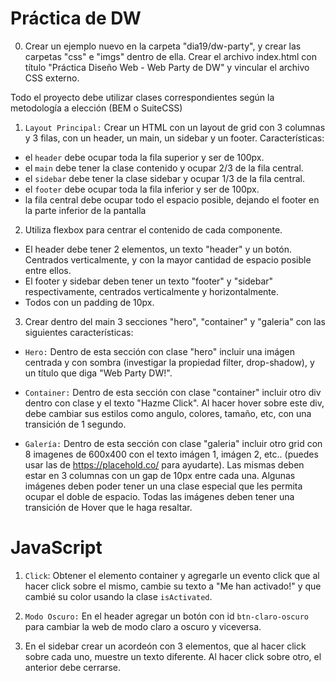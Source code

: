 # Práctica de DW

0. Crear un ejemplo nuevo en la carpeta "dia19/dw-party", y crear las carpetas "css" e "imgs" dentro de ella. Crear el archivo index.html con título "Práctica Diseño Web - Web Party de DW" y vincular el archivo CSS externo.

Todo el proyecto debe utilizar clases correspondientes según la metodología a elección (BEM o SuiteCSS)

1. `Layout Principal:` Crear un HTML con un layout de grid con 3 columnas y 3 filas, con un header, un main, un sidebar y un footer. Características:

- el `header` debe ocupar toda la fila superior y ser de 100px.
- el `main` debe tener la clase contenido y ocupar 2/3 de la fila central.
- el `sidebar` debe tener la clase sidebar y ocupar 1/3 de la fila central.
- el `footer` debe ocupar toda la fila inferior y ser de 100px.
- la fila central debe ocupar todo el espacio posible, dejando el footer en la parte inferior de la pantalla


2. Utiliza flexbox para centrar el contenido de cada componente.
- El header debe tener 2 elementos, un texto "header" y un botón. Centrados verticalmente, y con la mayor cantidad de espacio posible entre ellos.
- El footer y sidebar deben tener un texto "footer" y "sidebar" respectivamente, centrados verticalmente y horizontalmente.
- Todos con un padding de 10px.


3. Crear dentro del main 3 secciones "hero", "container" y "galeria" con las siguientes características:

- `Hero:` Dentro de esta sección con clase "hero" incluir una imágen centrada y con sombra (investigar la propiedad filter, drop-shadow), y un título que diga "Web Party DW!".

- `Container:` Dentro de esta sección con clase "container" incluir otro div dentro con clase y el texto "Hazme Click". Al hacer hover sobre este div, debe cambiar sus estilos como angulo, colores, tamaño, etc, con una transición de 1 segundo.

- `Galería:` Dentro de esta sección con clase "galeria" incluir otro grid con 8 imagenes de 600x400 con el texto imágen 1, imágen 2, etc.. (puedes usar las de https://placehold.co/ para ayudarte). Las mismas deben estar en 3 columnas con un gap de 10px entre cada una. Algunas imágenes deben poder tener un una clase especial que les permita ocupar el doble de espacio. Todas las imágenes deben tener una transición de Hover que le haga resaltar.


# JavaScript

1. `Click`: Obtener el elemento container y agregarle un evento click que al hacer click sobre el mismo, cambie su texto a "Me han activado!" y que cambié su color usando la clase `isActivated`.

2. `Modo Oscuro:` En el header agregar un botón con id `btn-claro-oscuro` para cambiar la web de modo claro a oscuro y viceversa.

3. En el sidebar crear un acordeón con 3 elementos, que al hacer click sobre cada uno, muestre un texto diferente. Al hacer click sobre otro, el anterior debe cerrarse.